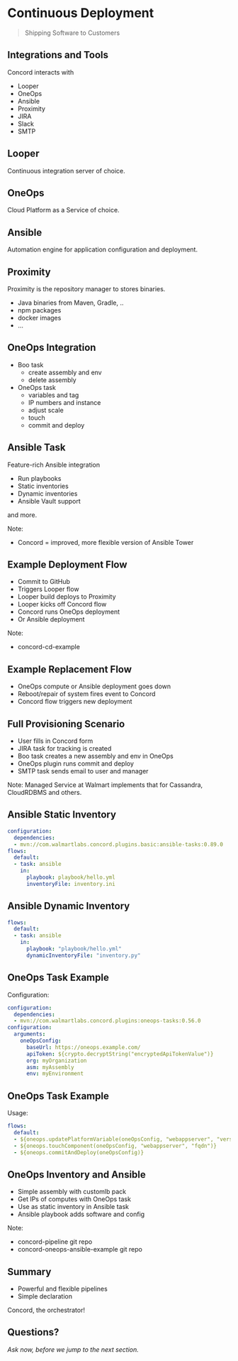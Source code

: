 # Continuous Deployment

> Shipping Software to Customers

<!--- vertical -->

## Integrations and Tools

Concord interacts with

- Looper
- OneOps
- Ansible
- Proximity
- JIRA
- Slack
- SMTP

<!--- vertical -->

## Looper

Continuous integration server of choice.

<!--- vertical -->

## OneOps

Cloud Platform as a Service of choice.

<!--- vertical -->

## Ansible

Automation engine for application configuration and deployment.

<!--- vertical -->

## Proximity

Proximity is the repository manager to stores binaries.

- Java binaries from Maven, Gradle, ..
- npm packages
- docker images
- ...

<!--- vertical -->

## OneOps Integration

- Boo task
  - create assembly and env
  - delete assembly
- OneOps task
  - variables and tag
  - IP numbers and instance 
  - adjust scale
  - touch 
  - commit and deploy

<!--- vertical -->

## Ansible Task

Feature-rich Ansible integration

- Run playbooks
- Static inventories
- Dynamic inventories
- Ansible Vault support

and more.

Note:
- Concord = improved, more flexible version of Ansible Tower

<!--- vertical -->

## Example Deployment Flow

- Commit to GitHub
- Triggers Looper flow
- Looper build deploys to Proximity
- Looper kicks off Concord flow
- Concord runs OneOps deployment 
- Or Ansible deployment

Note:
- concord-cd-example

<!--- vertical -->

## Example Replacement Flow

- OneOps compute or Ansible deployment goes down
- Reboot/repair of system fires event to Concord
- Concord flow triggers new deployment

<!--- vertical -->

## Full Provisioning Scenario

- User fills in Concord form
- JIRA task for tracking is created
- Boo task creates a new assembly and env in OneOps
- OneOps plugin runs commit and deploy
- SMTP task sends email to user and manager

Note: 
Managed Service at Walmart implements that for Cassandra, CloudRDBMS and others.

<!--- vertical -->

## Ansible Static Inventory

```yaml
configuration:
  dependencies:
  - mvn://com.walmartlabs.concord.plugins.basic:ansible-tasks:0.89.0
flows:
  default:
  - task: ansible
    in:
      playbook: playbook/hello.yml
      inventoryFile: inventory.ini
```

<!--- vertical -->

## Ansible Dynamic Inventory

```yaml
flows:
  default:
  - task: ansible
    in:
      playbook: "playbook/hello.yml"
      dynamicInventoryFile: "inventory.py"
```

<!--- vertical -->

## OneOps Task Example

Configuration:

```yaml
configuration:
  dependencies:
  - mvn://com.walmartlabs.concord.plugins:oneops-tasks:0.56.0
configuration:
  arguments:
    oneOpsConfig:
      baseUrl: https://oneops.example.com/
      apiToken: ${crypto.decryptString("encryptedApiTokenValue")}
      org: myOrganization
      asm: myAssembly
      env: myEnvironment
```

<!--- vertical -->

## OneOps Task Example

Usage:

```yaml
flows:
  default:
  - ${oneops.updatePlatformVariable(oneOpsConfig, "webappserver", "version", "1.0.0")}
  - ${oneops.touchComponent(oneOpsConfig, "webappserver", "fqdn")}
  - ${oneops.commitAndDeploy(oneOpsConfig)}
```

<!--- vertical -->

## OneOps Inventory and Ansible

- Simple assembly with customlb pack
- Get IPs of computes with OneOps task
- Use as static inventory in Ansible task
- Ansible playbook adds software and config

Note:
- concord-pipeline git repo
- concord-oneops-ansible-example git repo

<!--- vertical -->

## Summary

- Powerful and flexible pipelines
- Simple declaration

Concord, the orchestrator!

<!--- vertical -->

## Questions?

<em class="yellow">Ask now, before we jump to the next section.</em>
